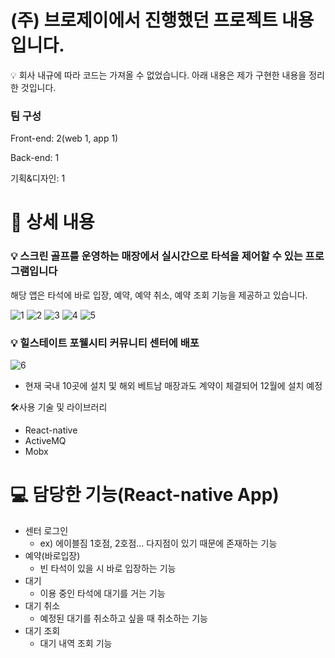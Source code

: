 
# (주) 브로제이에서 진행했던 프로젝트 내용입니다.
💡 회사 내규에 따라 코드는 가져올 수 없었습니다.
아래 내용은 제가 구현한 내용을 정리한 것입니다.
### 팀 구성
Front-end: 2(web 1, app 1)

Back-end: 1

기획&디자인: 1

# 📖 상세 내용


### 💡 스크린 골프를 운영하는 매장에서 실시간으로 타석을 제어할 수 있는 프로그램입니다
해당 앱은 타석에 바로 입장, 예약, 예약 취소, 예약 조회 기능을 제공하고 있습니다.

</aside>

![1](https://github.com/user-attachments/assets/6d120fb6-6e58-4ace-87f6-0ca9a4b7e33f)
![2](https://github.com/user-attachments/assets/536b8838-fbcb-48ad-8380-7e43a20a32c6)
![3](https://github.com/user-attachments/assets/09f43ed8-e987-4ef5-91d3-33e68cfff013)
![4](https://github.com/user-attachments/assets/e9a9bc3d-e4cb-4358-98cf-5095215e4df8)
![5](https://github.com/user-attachments/assets/941ac057-f22a-4322-90e1-4979e7e81382)

### 💡 힐스테이트 포웰시티 커뮤니티 센터에 배포
![6](https://github.com/user-attachments/assets/deb7f0b0-3d8c-4234-bc15-d962a41bf5aa)

- 현재 국내 10곳에 설치 및 해외 베트남 매장과도 계약이 체결되어 12월에 설치 예정

🛠️사용 기술 및 라이브러리

- React-native
- ActiveMQ
- Mobx

# 💻 담당한 기능(React-native App)

- 센터 로그인
    - ex) 에이블짐 1호점, 2호점… 다지점이 있기 때문에 존재하는 기능
- 예약(바로입장)
    - 빈 타석이 있을 시 바로 입장하는 기능
- 대기
    - 이용 중인 타석에 대기를 거는 기능
- 대기 취소
    - 예정된 대기를 취소하고 싶을 때 취소하는 기능
- 대기 조회
    - 대기 내역 조회 기능
    
